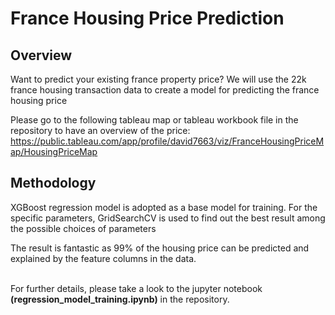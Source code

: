 # France Housing Price Prediction

## Overview
Want to predict your existing france property price?
We will use the 22k france housing transaction data to create a model for predicting the france housing price

Please go to the following tableau map or tableau workbook file in the repository to have an overview of the price:
https://public.tableau.com/app/profile/david7663/viz/FranceHousingPriceMap/HousingPriceMap

## Methodology
XGBoost regression model is adopted as a base model for training.
For the specific parameters, GridSearchCV is used to find out the best result among the possible choices of parameters

The result is fantastic as 99% of the housing price can be predicted and explained by the feature columns in the data.

<br>For further details, please take a look to the jupyter notebook <strong>(regression_model_training.ipynb)</strong> in the repository.

